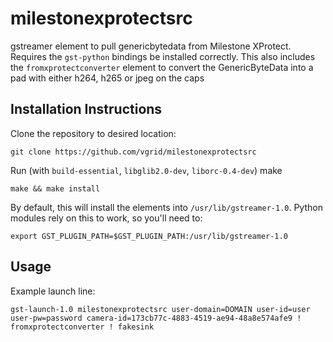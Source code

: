 # milestonexprotectsrc
gstreamer element to pull genericbytedata from Milestone XProtect. Requires the `gst-python` bindings be installed correctly. This also includes the `fromxprotectconverter` element to convert the GenericByteData into a pad with either h264, h265 or jpeg on the caps


## Installation Instructions

Clone the repository to desired location:

`git clone https://github.com/vgrid/milestonexprotectsrc`

Run (with `build-essential`, `libglib2.0-dev`, `liborc-0.4-dev`) make

`make && make install`

By default, this will install the elements into `/usr/lib/gstreamer-1.0`. Python modules rely on this to work, so you'll need to:

`export GST_PLUGIN_PATH=$GST_PLUGIN_PATH:/usr/lib/gstreamer-1.0`

## Usage

Example launch line:

`gst-launch-1.0 milestonexprotectsrc user-domain=DOMAIN user-id=user user-pw=password camera-id=173cb77c-4883-4519-ae94-48a8e574afe9 ! fromxprotectconverter ! fakesink`